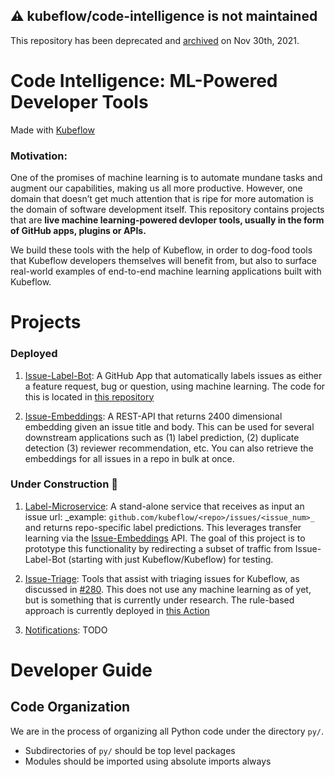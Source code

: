 ## :warning: **kubeflow/code-intelligence is not maintained**

This repository has been deprecated and [archived](https://github.com/kubeflow/community/issues/479) on Nov 30th, 2021. 



# Code Intelligence: ML-Powered Developer Tools
Made with [Kubeflow](https://www.kubeflow.org/)

### **Motivation:**
One of the promises of machine learning is to automate mundane tasks and augment our capabilities, making us all more productive.  However, one domain that doesn’t get much attention that is ripe for more automation is the domain of software development itself.  This repository contains projects that are **live machine learning-powered devloper tools, usually in the form of GitHub apps, plugins or APIs.**  

We build these tools with the help of Kubeflow, in order to dog-food tools that Kubeflow developers themselves will benefit from, but also to surface real-world examples of end-to-end machine learning applications built with Kubeflow.

# Projects

### Deployed

1. [Issue-Label-Bot](https://github.com/marketplace/issue-label-bot): A GitHub App that automatically labels issues as either a feature request, bug or question, using machine learning.  The code for this is located in [this repository](https://github.com/machine-learning-apps/Issue-Label-Bot)

2. [Issue-Embeddings](/Issue_Embeddings): A REST-API that returns 2400 dimensional embedding given an issue title and body.  This can be used for several downstream applications such as (1) label prediction, (2) duplicate detection (3) reviewer recommendation, etc.  You can also retrieve the embeddings for all issues in a repo in bulk at once.


### Under Construction :construction:

1. [Label-Microservice](/Label_Microservice): A stand-alone service that receives as input an issue url: _example: `github.com/kubeflow/<repo>/issues/<issue_num>_` and returns repo-specific label predictions.  This leverages transfer learning via the [Issue-Embeddings](/Issue_Embeddings) API.  The goal of this project is to prototype this functionality by redirecting a subset of traffic from Issue-Label-Bot (starting with just Kubeflow/Kubeflow) for testing.

3. [Issue-Triage](/Issue_Triage): Tools that assist with triaging issues for Kubeflow, as discussed in [#280](https://github.com/kubeflow/community/issues/280).  This does not use any machine learning as of yet, but is something that is currently under research.  The rule-based approach is currently deployed in [this Action](https://github.com/kubeflow/code-intelligence/tree/master/Issue_Triage/action)


3. [Notifications](/Notifications): TODO


# Developer Guide

## Code Organization

We are in the process of organizing all Python code under the directory `py/`. 

* Subdirectories of `py/` should be top level packages
* Modules should be imported using absolute imports always
